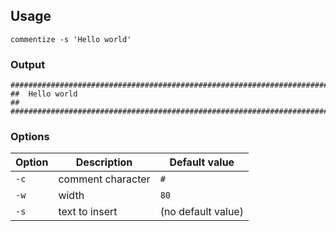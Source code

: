 ## Usage
```
commentize -s 'Hello world'

```

### Output
```
################################################################################
##  Hello world                                                               ##
################################################################################
```

### Options
| Option  | Description       | Default value      |
| ------- | ----------------- | ------------------ |
| `-c`    | comment character | `#`                |
| `-w`    | width             | `80`               |
| `-s`    | text to insert    | (no default value) |
